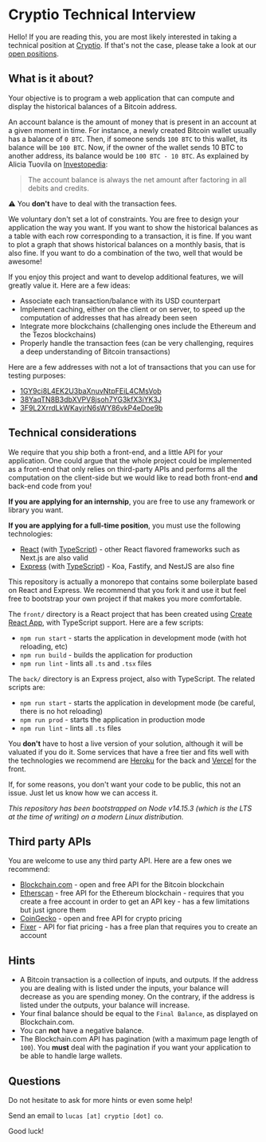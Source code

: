 # Cryptio Technical Interview

Hello! If you are reading this, you are most likely interested in taking a
technical position at [Cryptio](https://cryptio.co/). If that's not the case,
please take a look at our [open positions](https://cryptio.welcomekit.co/).

## What is it about?

Your objective is to program a web application that can compute and display
the historical balances of a Bitcoin address.

An account balance is the amount of money that is present in an account at a
given moment in time. For instance, a newly created Bitcoin wallet usually has
a balance of `0 BTC`. Then, if someone sends `100 BTC` to this wallet, its
balance will be `100 BTC`. Now, if the owner of the wallet sends 10 BTC to
another address, its balance would be `100 BTC - 10 BTC`. As explained by
Alicia Tuovila on [Investopedia](https://www.investopedia.com/terms/a/accountbalance.asp):

> The account balance is always the net amount after factoring in all debits and credits.

⚠️ You **don't** have to deal with the transaction fees.

We voluntary don't set a lot of constraints. You are free to design your
application the way you want. If you want to show the historical balances
as a table with each row corresponding to a transaction, it is fine. If you
want to plot a graph that shows historical balances on a monthly basis,
that is also fine. If you want to do a combination of the two, well that would
be awesome!

If you enjoy this project and want to develop additional features, we will
greatly value it. Here are a few ideas:

* Associate each transaction/balance with its USD counterpart
* Implement caching, either on the client or on server, to speed up the
  computation of addresses that has already been seen
* Integrate more blockchains (challenging ones include the Ethereum and the Tezos
  blockchains)
* Properly handle the transaction fees (can be very challenging, requires a deep
  understanding of Bitcoin transactions)

Here are a few addresses with not a lot of transactions that you can use
for testing purposes:

* [1GY9ci8L4EK2U3baXnuvNtpFEiL4CMsVob](https://www.blockchain.com/btc/address/1GY9ci8L4EK2U3baXnuvNtpFEiL4CMsVob)
* [38YaqTN8B3dbXVPV8jsoh7YG3kfX3iYK3J](https://www.blockchain.com/btc/address/38YaqTN8B3dbXVPV8jsoh7YG3kfX3iYK3J)
* [3F9L2XrrdLkWKayjrN6sWY86vkP4eDoe9b](https://www.blockchain.com/btc/address/3F9L2XrrdLkWKayjrN6sWY86vkP4eDoe9b)

## Technical considerations

We require that you ship both a front-end, and a little API for your
application. One could argue that the whole project could be implemented as a
front-end that only relies on third-party APIs and performs all the
computation on the client-side but we would like to read both front-end
**and** back-end code from you!

**If you are applying for an internship**, you are free to use any framework or
library you want.

**If you are applying for a full-time position**, you must use the following
technologies:

* [React](https://reactjs.org/) (with [TypeScript](https://www.typescriptlang.org/)) -
  other React flavored frameworks such as Next.js are also valid
* [Express](https://expressjs.com/) (with [TypeScript](https://www.typescriptlang.org/)) -
  Koa, Fastify, and NestJS are also fine

This repository is actually a monorepo that contains some boilerplate based
on React and Express. We recommend that you fork it and use it but feel free
to bootstrap your own project if that makes you more comfortable.

The `front/` directory is a React project that has been created using
[Create React App](https://create-react-app.dev/), with TypeScript support.
Here are a few scripts:

* `npm run start` - starts the application in development mode
  (with hot reloading, etc)
* `npm run build` - builds the application for production
* `npm run lint` - lints all `.ts` and `.tsx` files

The `back/` directory is an Express project, also with TypeScript. The related
scripts are:

* `npm run start` - starts the application in development mode (be careful,
  there is no hot reloading)
* `npm run prod` - starts the application in production mode
* `npm run lint` - lints all `.ts` files

You **don't** have to host a live version of your solution, although it will
be valuated if you do it. Some services that have a free tier and fits well
with the technologies we recommend are [Heroku](https://www.heroku.com/) for
the back and [Vercel](https://vercel.com/) for the front.

If, for some reasons, you don't want your code to be public, this not an
issue. Just let us know how we can access it.

*This repository has been bootstrapped on Node v14.15.3 (which is the LTS at
the time of writing) on a modern Linux distribution.*

## Third party APIs

You are welcome to use any third party API. Here are a few ones we recommend:

* [Blockchain.com](https://www.blockchain.com/api/blockchain_api) - open and
  free API for the Bitcoin blockchain
* [Etherscan](https://etherscan.io/apis) - free API for the Ethereum
  blockchain - requires that you create a free account in order to get an API
  key - has a few limitations but just ignore them
* [CoinGecko](https://www.coingecko.com/en/api) - open and free API for crypto
  pricing
* [Fixer](https://fixer.io/) - API for fiat pricing - has a free plan that
  requires you to create an account

## Hints

* A Bitcoin transaction is a collection of inputs, and outputs. If the address
  you are dealing with is listed under the inputs, your balance will decrease
  as you are spending money. On the contrary, if the address is listed under
  the outputs, your balance will increase.
* Your final balance should be equal to the `Final Balance`, as displayed
  on Blockchain.com.
* You can **not** have a negative balance.
* The Blockchain.com API has pagination (with a maximum page length of `100`).
  You **must** deal with the pagination if you want your application to be
  able to handle large wallets.

## Questions

Do not hesitate to ask for more hints or even some help!

Send an email to `lucas [at] cryptio [dot] co`.

Good luck!
